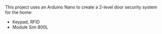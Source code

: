 This project uses an Arduino Nano to create a 2-level door security system for the home:
+ Keypad, RFID
+ Module Sim 800L
